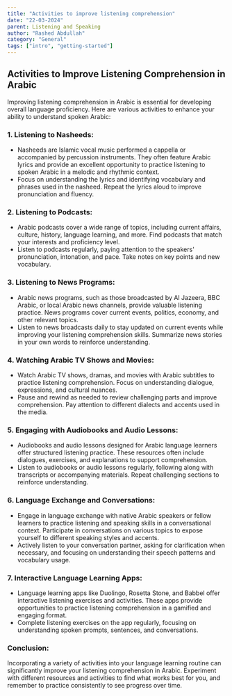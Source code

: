 ```yaml
---
title: "Activities to improve listening comprehension"
date: "22-03-2024"
parent: Listening and Speaking
author: "Rashed Abdullah"
category: "General"
tags: ["intro", "getting-started"]
---
```


## Activities to Improve Listening Comprehension in Arabic

Improving listening comprehension in Arabic is essential for developing overall language proficiency. Here are various activities to enhance your ability to understand spoken Arabic:

### 1. **Listening to Nasheeds:**

- Nasheeds are Islamic vocal music performed a cappella or accompanied by percussion instruments. They often feature Arabic lyrics and provide an excellent opportunity to practice listening to spoken Arabic in a melodic and rhythmic context.
- Focus on understanding the lyrics and identifying vocabulary and phrases used in the nasheed. Repeat the lyrics aloud to improve pronunciation and fluency.

### 2. **Listening to Podcasts:**

- Arabic podcasts cover a wide range of topics, including current affairs, culture, history, language learning, and more. Find podcasts that match your interests and proficiency level.
- Listen to podcasts regularly, paying attention to the speakers' pronunciation, intonation, and pace. Take notes on key points and new vocabulary.

### 3. **Listening to News Programs:**

- Arabic news programs, such as those broadcasted by Al Jazeera, BBC Arabic, or local Arabic news channels, provide valuable listening practice. News programs cover current events, politics, economy, and other relevant topics.
- Listen to news broadcasts daily to stay updated on current events while improving your listening comprehension skills. Summarize news stories in your own words to reinforce understanding.

### 4. **Watching Arabic TV Shows and Movies:**

- Watch Arabic TV shows, dramas, and movies with Arabic subtitles to practice listening comprehension. Focus on understanding dialogue, expressions, and cultural nuances.
- Pause and rewind as needed to review challenging parts and improve comprehension. Pay attention to different dialects and accents used in the media.

### 5. **Engaging with Audiobooks and Audio Lessons:**

- Audiobooks and audio lessons designed for Arabic language learners offer structured listening practice. These resources often include dialogues, exercises, and explanations to support comprehension.
- Listen to audiobooks or audio lessons regularly, following along with transcripts or accompanying materials. Repeat challenging sections to reinforce understanding.

### 6. **Language Exchange and Conversations:**

- Engage in language exchange with native Arabic speakers or fellow learners to practice listening and speaking skills in a conversational context. Participate in conversations on various topics to expose yourself to different speaking styles and accents.
- Actively listen to your conversation partner, asking for clarification when necessary, and focusing on understanding their speech patterns and vocabulary usage.

### 7. **Interactive Language Learning Apps:**

- Language learning apps like Duolingo, Rosetta Stone, and Babbel offer interactive listening exercises and activities. These apps provide opportunities to practice listening comprehension in a gamified and engaging format.
- Complete listening exercises on the app regularly, focusing on understanding spoken prompts, sentences, and conversations.

### Conclusion:

Incorporating a variety of activities into your language learning routine can significantly improve your listening comprehension in Arabic. Experiment with different resources and activities to find what works best for you, and remember to practice consistently to see progress over time.

